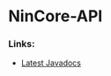 # NinCore-API

### Links:
   - [Latest Javadocs](http://martijn-heil.github.io/NinCore-API/javadocs/latest/apidocs/)